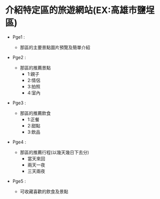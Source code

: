 #   介紹特定區的旅遊網站(EX:高雄市鹽埕區)
    
* Pge1 :
  * 那區的主要景點圖片預覽及簡單介紹
  
* Pge2 :
  * 那區的推薦景點
    * 1:親子
    * 2:情侶
    * 3:拍照
    * 4:室內
  
* Pge3 :
  * 那區的推薦飲食
    * 1:正餐
    * 2:甜點
    * 3:飲品
  
* Pge4 :
  * 那區的推薦行程(以幾天幾日下去分)
    * 當天來回
    * 兩天一夜
    * 三天兩夜

* Pge5 :
  * 可收藏喜歡的飲食及景點